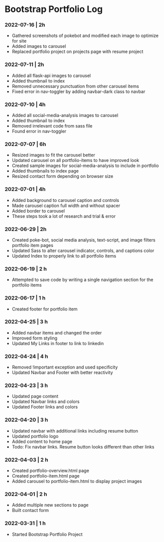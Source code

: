 # Bootstrap Portfolio Log


### 2022-07-16 | 2h
- Gathered screenshots of pokebot and modified each image to optimize for site
- Added images to carousel
- Replaced portfolio project on projects page with resume project

### 2022-07-11 | 2h
- Added all flask-api images to carousel
- Added thumbnail to index
- Removed unnecessary punctuation from other carousel items
- Fixed error in nav-toggler by adding navbar-dark class to navbar

### 2022-07-10 | 4h
- Added all social-media-analysis images to carousel
- Added thumbnail to index
- Removed irrelevant code from sass file
- Found error in nav-toggler

### 2022-07-07 | 6h
- Resized images to fit the carousel better
- Updated carousel on all portfolio-items to have improved look
- Created sample images for social-media-analysis to include in portfolio
- Added thumbnails to index page
- Resized contact form depending on browser size

### 2022-07-01 | 4h
- Added background to carousel caption and controls
- Made carousel caption full width and without spacer
- Added border to carousel
- These steps took a lot of research and trial & error

### 2022-06-29 | 2h
- Created poke-bot, social media analysis, text-script, and image filters portfolio item pages
- Updated Sass to alter carousel indicator, controls, and captions color
- Updated Index to properly link to all portfolio items

### 2022-06-19 | 2 h
- Attempted to save code by writing a single navigation section for the portfolio items 

### 2022-06-17 | 1 h
- Created footer for portfolio item

### 2022-04-25 | 3 h
- Added navbar items and changed the order
- Improved form styling
- Updated My Links in footer to link to linkedin

### 2022-04-24 | 4 h
- Removed !important exception and used specificity
- Updated Navbar and Footer with better reactivity

### 2022-04-23 | 3 h
- Updated page content
- Updated Navbar links and colors
- Updated Footer links and colors

### 2022-04-20 | 3 h

- Updated navbar with additional links including resume button
- Updated portfolio logo
- Added content to home page
- Todo: Fix navbar links. Resume button looks different than other links

### 2022-04-03 | 2 h

- Created portfolio-overview.html page
- Created portfolio-item.html page
- Added carousel to portfolio-item.html to display project images

### 2022-04-01 | 2 h

- Added multiple new sections to page
- Built contact form

### 2022-03-31 | 1 h

- Started Bootstrap Portfolio Project
